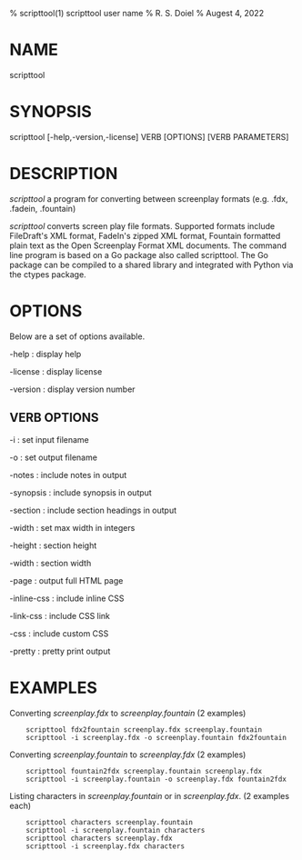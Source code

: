 % scripttool(1) scripttool user name
% R. S. Doiel
% Augest 4, 2022

# NAME

scripttool

# SYNOPSIS

scripttool [-help,-version,-license] VERB [OPTIONS] [VERB PARAMETERS]


# DESCRIPTION

_scripttool_ a program for converting between screenplay formats (e.g. .fdx, .fadein, .fountain)

_scripttool_ converts screen play file formats. Supported formats include FileDraft's XML format, FadeIn's zipped XML format, Fountain formatted plain text as the Open Screenplay Format XML documents. The command line program is based on a Go package also called scripttool. The Go package can be compiled to a shared library and integrated with Python via the ctypes package.  

# OPTIONS

Below are a set of options available.

-help
: display help

-license
: display license

-version
: display version number

## VERB OPTIONS

-i
: set input filename

-o
: set output filename

-notes
: include notes in output

-synopsis
: include synopsis in output

-section
: include section headings in output

-width
: set max width in integers

-height
: section height

-width
: section width

-page
: output full HTML page

-inline-css
: include inline CSS

-link-css
: include CSS link

-css
: include custom CSS

-pretty
: pretty print output


# EXAMPLES

Converting *screenplay.fdx* to *screenplay.fountain* (2 examples)

~~~shell
    scripttool fdx2fountain screenplay.fdx screenplay.fountain
    scripttool -i screenplay.fdx -o screenplay.fountain fdx2fountain
~~~

Converting *screenplay.fountain* to *screenplay.fdx* (2 examples)

~~~shell
    scripttool fountain2fdx screenplay.fountain screenplay.fdx
    scripttool -i screenplay.fountain -o screenplay.fdx fountain2fdx
~~~

Listing characters in *screenplay.fountain* or in *screenplay.fdx*.
(2 examples each)

~~~shell
    scripttool characters screenplay.fountain
    scripttool -i screenplay.fountain characters
    scripttool characters screenplay.fdx
    scripttool -i screenplay.fdx characters
~~~

